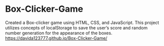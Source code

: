 # Box-Clicker-Game
Created a Box-clicker game using HTML, CSS, and JavaScript. This project utilizes concepts of localStorage to save the user’s score and random number generation for the appearance of the boxes.
https://davida123777.github.io/Box-Clicker-Game/
